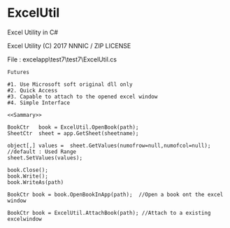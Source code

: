 # ExcelUtil
Excel Utility in C#

   Excel Utility (C) 2017 NNNIC /  ZIP LICENSE

   File : excelapp\test7\test7\ExcelUtil.cs


    Futures

    #1. Use Microsoft soft original dll only
    #2. Quick Access
    #3. Capable to attach to the opened excel window
    #4. Simple Interface

    <<Sammary>>

    BookCtr   book = ExcelUtil.OpenBook(path);
    SheetCtr  sheet = app.GetSheet(sheetname);

    object[,] values =  sheet.GetValues(numofrow=null,numofcol=null); //default : Used Range
    sheet.SetValues(values); 

    book.Close(); 
    book.Write();
    book.WriteAs(path)

    BookCtr book = book.OpenBookInApp(path);  //Open a book ont the excel window

    BookCtr book = ExcelUtil.AttachBook(path); //Attach to a existing excelwindow
